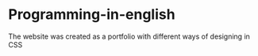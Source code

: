 # Programming-in-english
The website was created as a portfolio with different ways of designing in CSS
